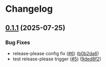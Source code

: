 # Changelog

## [0.1.1](https://github.com/vmukhovatyi/msteams-bot-action/compare/v0.1.0...v0.1.1) (2025-07-25)


### Bug Fixes

* release-please config fix ([#6](https://github.com/vmukhovatyi/msteams-bot-action/issues/6)) ([b0b2da6](https://github.com/vmukhovatyi/msteams-bot-action/commit/b0b2da6ccfc60f0692072842fba8823a831b8cf3))
* test release-please trigger ([#5](https://github.com/vmukhovatyi/msteams-bot-action/issues/5)) ([9ded8f2](https://github.com/vmukhovatyi/msteams-bot-action/commit/9ded8f234dd0ca4467dc04413f818683cbe8c26c))
